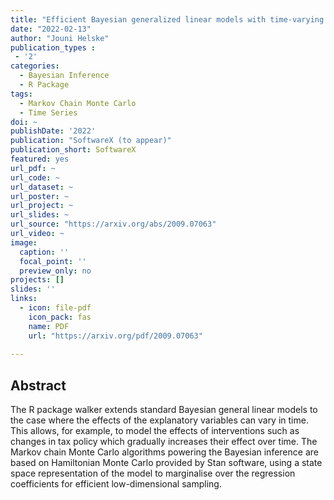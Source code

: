 ```yaml
---
title: "Efficient Bayesian generalized linear models with time-varying coefficients: The walker package in R"
date: "2022-02-13"
author: "Jouni Helske"
publication_types : 
 - '2'
categories: 
  - Bayesian Inference
  - R Package
tags:
  - Markov Chain Monte Carlo
  - Time Series
doi: ~
publishDate: '2022'
publication: "SoftwareX (to appear)"
publication_short: SoftwareX
featured: yes
url_pdf: ~
url_code: ~
url_dataset: ~
url_poster: ~
url_project: ~
url_slides: ~
url_source: "https://arxiv.org/abs/2009.07063"
url_video: ~
image:
  caption: ''
  focal_point: ''
  preview_only: no
projects: []
slides: ''
links:
  - icon: file-pdf
    icon_pack: fas
    name: PDF
    url: "https://arxiv.org/pdf/2009.07063"
    
---
```


## Abstract

The R package walker extends standard Bayesian general linear models to the case where the effects of the explanatory variables can vary in time. This allows, for example, to model the effects of interventions such as changes in tax policy which gradually increases their effect over time. The Markov chain Monte Carlo algorithms powering the Bayesian inference are based on Hamiltonian Monte Carlo provided by Stan software, using a state space representation of the model to marginalise over the regression coefficients for efficient low-dimensional sampling.

